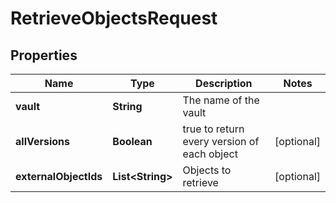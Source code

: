 

# RetrieveObjectsRequest


## Properties

Name | Type | Description | Notes
------------ | ------------- | ------------- | -------------
**vault** | **String** | The name of the vault | 
**allVersions** | **Boolean** | true to return every version of each object |  [optional]
**externalObjectIds** | **List&lt;String&gt;** | Objects to retrieve |  [optional]



